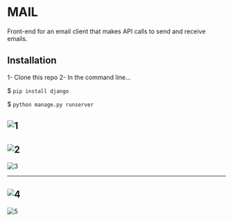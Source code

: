 # MAIL

Front-end for an email client that makes API calls to send and receive emails.

## Installation
1- Clone this repo 2- In the command line...

$ `pip install django`

$ `python manage.py runserver`

![1](https://user-images.githubusercontent.com/96381612/206854744-d0be2d59-be24-4503-9cf1-4db5d3cd431c.png)
------------------------------------------------------------------------------------------------------------


![2](https://user-images.githubusercontent.com/96381612/206854746-3545aaa1-6037-4dd2-a9c4-1ef97a7ea1ce.png)
----------------------------------------------------------------------------------------------------------

![3](https://user-images.githubusercontent.com/96381612/206854820-21226c0e-fb05-46f1-b8bd-de7dd45897ac.png)


----------------------------------------------------------------------------------------------------------


![4](https://user-images.githubusercontent.com/96381612/206854757-c6b66176-61f3-4d0b-a400-005acdf535d8.png)
----------------------------------------------------------------------------------------------------------


![5](https://user-images.githubusercontent.com/96381612/206854760-b0615822-3bd2-4c1e-8f94-1ede5435bcaa.png)
